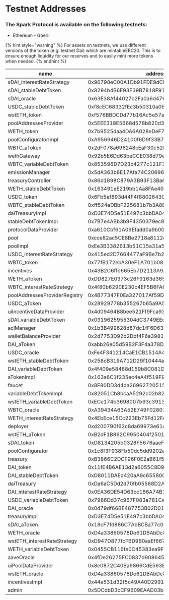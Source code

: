 # Testnet Addresses

### The Spark Protocol is available on the following testnets:

* Ethereum - Goerli

{% hint style="warning" %}
For assets on testnets, we use different versions of the token (e.g. testnet Dai) which are mintableERC20. This is to ensure enough liquidity for our reserves and to easily mint more tokens when needed.
{% endhint %}

| name                          | address                                    |
| ----------------------------- | ------------------------------------------ |
| sDAI\_interestRateStrategy    | 0x96798eC00A1Db91FDE9dCbb764085db859fd6dE9 |
| sDAI\_stableDebtToken         | 0x8294b4B6E93E39B7818F9197aa4ef365d30CBFB0 |
| sDAI\_oracle                  | 0x63E38Af44027c2Fa0a6d4761A38E85EC28C51761 |
| USDC\_stableDebtToken         | 0xf8cEC68332fEc3b50310a08Ac9729c69c92668F0 |
| wstETH\_token                 | 0xf576BBDCDd77b16Ac5e57acdE7026A9591762039 |
| poolAddressesProvider         | 0x5EEE318E5668d578b820d3C80152482E01fcE5cA |
| WETH\_token                   | 0x7b9525daa4DA6A028eDeF775A2A0B45780599aFa |
| poolConfiguratorImpl          | 0xA956946D24100f6D9f33B7b8f58Efe7B20F3e6eC |
| WBTC\_aToken                  | 0x2dF078a696248cEaF30c52D8aB1bDA75A757940E |
| wethGateway                   | 0x92b5E6Dd63beCCE038d79e93c3f5A942AeC72E81 |
| WBTC\_variableDebtToken       | 0x853596D7D23c4277c121F31152e8e0EB669aD612 |
| emissionManager               | 0x5dA363b6E17Afa74C20696C618422415c6A410a2 |
| treasuryController            | 0x86d1898C879A3B93F13Ba6FA90EB26DbE3dB43b1 |
| WETH\_stableDebtToken         | 0x163491eE219bb1Aa8FAe4025589Af16C6755d212 |
| USDC\_token                   | 0x6Fb5ef893d44F4f88026430d82d4ef269543cB23 |
| WBTC\_stableDebtToken         | 0xff524eDBbF225681b7b3A8E655242F337C40B517 |
| daiTreasuryImpl               | 0xD3E74D5e51E497c3bbDA04E965f10B5690fA11d6 |
| stableDebtTokenImpl           | 0x7B7e4ABb3b9F4350379ec946cf4f320ADA542aa2 |
| protocolDataProvider          | 0xa610Cbf61A09Efadd0a9b006467045AD9A72feC7 |
| pool                          | 0xcce82ac5CE8Be2718a8112d2dD9155836b131C27 |
| poolImpl                      | 0xEe3B3382613b51C15a31a58dBE8615d5DaDDD39A |
| USDC\_interestRateStrategy    | 0x415ed2D7664477aF9Be7b2d6F0706d8a7a882214 |
| WBTC\_token                   | 0x77fB172ebA30eF1A701b08B910Fc20eC8A06Fe3f |
| incentives                    | 0x43B2C6ffb665Eb7D2113A9A084f652e22d1773d1 |
| WETH\_aToken                  | 0xDD827E0373c26F9163d365b276b53c10187C9362 |
| WBTC\_interestRateStrategy    | 0x4f80b6290E230c4EF5B6FA60836594934Bef10a0 |
| poolAddressesProviderRegistry | 0x4B77347F0Ea327017Af59D75445578d892bB0eB5 |
| USDC\_aToken                  | 0x28929778b355267b65a9A50dD644c37ebca33980 |
| uiIncentiveDataProvider       | 0x4d09464B8bee521Ff9Fca93B832DC53c6960D45f |
| sDAI\_variableDebtToken       | 0x0319625955304dC3749EEca4Ec6716D81864a1E2 |
| aclManager                    | 0x1b3B499628d87dc1fF6D6393099Fb974041Dd6f5 |
| walletBalanceProvider         | 0x2d7753D92d2Dbf4F6a3981cC11337898978C4bFF |
| DAI\_aToken                   | 0xabb26e05d59B2F3F4a378D518f1b1fEF44f34eca |
| USDC\_oracle                  | 0xFe4F341214CaE1CB1514A479c630A27Ad5AC2929 |
| wstETH\_stableDebtToken       | 0x258cB319A712D29f10444a644098C9120772e0E3 |
| DAI\_variableDebtToken        | 0x4f409e58488d159b8C081DB8499234B8b7C41e96 |
| aTokenImpl                    | 0x163a6C1f235ec4eA4f519F96d19eAe96Bdc132Df |
| faucet                        | 0x8F80DD3d4da2696272051593cDC69D7c0E826803 |
| variableDebtTokenImpl         | 0x82051Cb8bcaA5292c02b82Cf0C221b93cD8172FE |
| wstETH\_variableDebtToken     | 0xECe174b3698007b93c3913410D0f68CeDE0d8234 |
| WBTC\_oracle                  | 0xA39434A63A52E749F02807ae27335515BA4b07F7 |
| WETH\_interestRateStrategy    | 0x4EbEce15Cc223Eb75Fd12FA2edD3494Ab33d73C9 |
| deployer                      | 0xd200790f62c8da69973e61d4936cfE4f356ccD07 |
| wstETH\_aToken                | 0xB2dF1B862C9950404f250175f37E9E0A790BcF73 |
| sDAI\_token                   | 0xD8134205b0328F5676aaeFb3B2a0DC15f4029d8C |
| poolConfigurator              | 0x1c8f3F938Fb50dc5dd9202a8038Cc94D9e3CEaEa |
| treasury                      | 0xB3866C2DCF96F0E2aB61f5f4709319be2F6eec7d |
| DAI\_token                    | 0x11fE4B6AE13d2a6055C8D9cF65c55bac32B5d844 |
| DAI\_stableDebtToken          | 0xD8011DAEd420aA9c655800FF82A5f16614FDB27A |
| daiTreasury                   | 0xDa6aC5Dd2d70fb05568D2A8D8ab6D46f71efD371 |
| DAI\_interestRateStrategy     | 0x0EA36DE54D63cc186A74B1c9720e27B2A56eFE0A |
| USDC\_variableDebtToken       | 0x7986Dd37c967F083a781Ce2605756BcCDEace9B0 |
| DAI\_oracle                   | 0x0d79df66BE487753B02D015Fb622DED7f0E9798d |
| treasuryImpl                  | 0xD3E74D5e51E497c3bbDA04E965f10B5690fA11d6 |
| sDAI\_aToken                  | 0x18cF7fd886C7AbBCBa77c08F1CcE3Ed5B7f4101B |
| WETH\_oracle                  | 0xD4a33860578De61DBAbDc8BFdb98FD742fA7028e |
| wstETH\_interestRateStrategy  | 0xD947D877fcFBD9B0aaEf66772080515c83FA4787 |
| WETH\_variableDebtToken       | 0x0455CB116fe0C45383ea9F370c6a0698b0acC0a9 |
| aaveOracle                    | 0x4fDe26275FC0837d9086459e1DE8a5b7e3a6d73A |
| uiPoolDataProvider            | 0x8e0872C40Ba6866CdE563Ea53D848F505973846d |
| wstETH\_oracle                | 0xD4a33860578De61DBAbDc8BFdb98FD742fA7028e |
| incentivesImpl                | 0x44e531d32f5c49A40D2991f326844Ae02cEfFE07 |
| admin                         | 0x5DCdbD3cCF9B09EAAD03bc5f50fA2B3d3ACA0121 |
